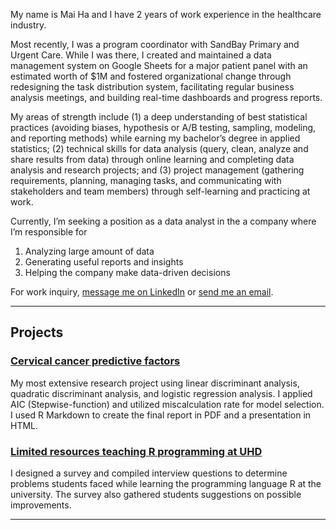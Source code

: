 My name is Mai Ha and I have 2 years of work experience in the healthcare industry.

Most recently, I was a program coordinator with SandBay Primary and Urgent Care. While I was there, I created and maintained a data management system on Google Sheets for a major patient panel with an estimated worth of $1M and fostered organizational change through redesigning the task distribution system, facilitating regular business analysis meetings, and building real-time dashboards and progress reports.

My areas of strength include 
(1) a deep understanding of best statistical practices (avoiding biases, hypothesis or A/B testing, sampling, modeling, and reporting methods) while earning my bachelor’s degree in applied statistics;
(2) technical skills for data analysis (query, clean, analyze and share results from data) through online learning and completing data analysis and research projects; and
(3) project management (gathering requirements, planning, managing tasks, and communicating with stakeholders and team members) through self-learning and practicing at work.

Currently, I’m seeking a position as a data analyst in the a company where I’m responsible for 
1. Analyzing large amount of data
2. Generating useful reports and insights
3. Helping the company make data-driven decisions

For work inquiry, <a href="https://www.linkedin.com/in/maiqhadata/" target="_blank">message me on LinkedIn</a> or <a href="mailto:maiqhadata@gmail.com">send me an email</a>.

---

## Projects

### [Cervical cancer predictive factors](http://maiqha.github.io/cervical-cancer-factors-with-R/)
My most extensive research project using linear discriminant analysis, quadratic discriminant analysis, and logistic regression analysis. I applied AIC (Stepwise-function) and utilized miscalculation rate for model selection. I used R Markdown to create the final report in PDF and a presentation in HTML.

### [Limited resources teaching R programming at UHD](http://maiqha.github.io/limited-resources-teaching-r-programming-at-uhd/)
I designed a survey and compiled interview questions to determine problems students faced while learning the programming language R at the university. The survey also gathered students suggestions on possible improvements.

---
